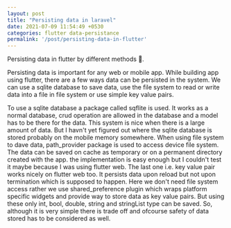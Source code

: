 ```yaml
---
layout: post
title: "Persisting data in laravel"
date: 2021-07-09 11:54:49 +0530
categories: flutter data-persistance
permalink: '/post/persisting-data-in-flutter'
---
```


Persisting data in flutter by different methods 📱.

Persisting data is important for any web or mobile app. While building app using flutter, there are a few ways data can be persisted in the system. We can use a sqlite database to save data, use the file system to read or write data into a file in file system or use simple key value pairs.

To use a sqlite database a package called sqflite is used. It works as a normal database, crud operation are allowed in the database and a model has to be there for the data. This system is nice when there is a large amount of data. But I havn't yet figured out where the sqlite database is stored probably on the mobile memory somewhere. When using file system to dave data, path_provider package is used to access device file system. The data can be saved on cache as temporary or on a permanent directory created with the app. the implementation is easy enough but I couldn't test it maybe because I was using flutter web. The last one i.e. key value pair works nicely on flutter web too. It persists data upon reload but not upon termination which is supposed to happen. Here we don't need file system access rather we use shared_preference plugin which wraps platform specific widgets and provide way to store data as key value pairs. But using these only int, bool, double, string and stringList type can be saved. So, although it is very simple there is trade off and ofcourse safety of data stored has to be considered as well.